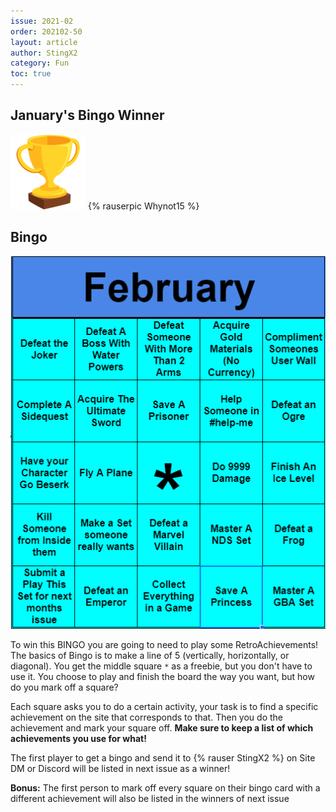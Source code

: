 ```yaml
---
issue: 2021-02
order: 202102-50
layout: article
author: StingX2
category: Fun
toc: true
---
```


## January's Bingo Winner

<div class="bingo-winner">
  <img class="bingo-trophy" src="../../img/trophy.png" alt="trophy" />
  {% rauserpic Whynot15 %}
</div>

## Bingo

![bingo](img/bingo.png)

To win this BINGO you are going to need to play some RetroAchievements! The basics of Bingo is to make a line of 5 (vertically, horizontally, or diagonal). You get the middle square `*` as a freebie, but you don't have to use it. You choose to play and finish the board the way you want, but how do you mark off a square?

Each square asks you to do a certain activity, your task is to find a specific achievement on the site that corresponds to that. Then you do the achievement and mark your square off. **Make sure to keep a list of which achievements you use for what!**

The first player to get a bingo and send it to {% rauser StingX2 %} on Site DM or Discord will be listed in next issue as a winner!

**Bonus:** The first person to mark off every square on their bingo card with a different achievement will also be listed in the winners of next issue
